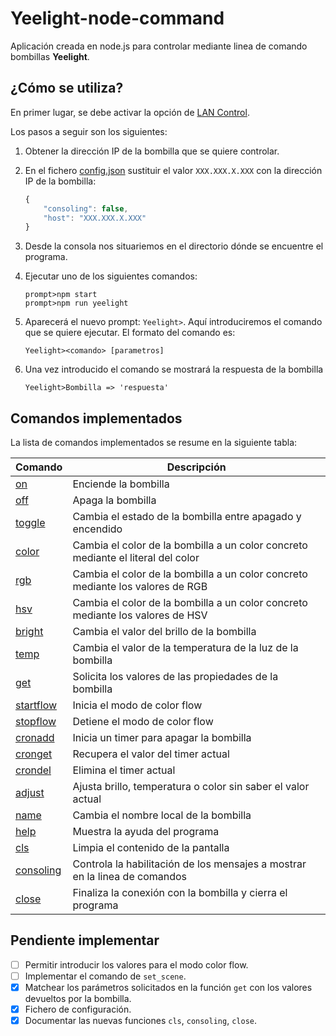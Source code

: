 # Yeelight-node-command

Aplicación creada en node.js para controlar mediante linea de comando bombillas **Yeelight**.

 ## ¿Cómo se utiliza?

En primer lugar, se debe activar la opción de [LAN Control](https://www.yeelight.com/faqs/lan_control).

Los pasos a seguir son los siguientes:
1. Obtener la dirección IP de la bombilla que se quiere controlar.
2. En el fichero [config.json](./utils/config/config.json) sustituir el valor `XXX.XXX.X.XXX` con la dirección IP de la bombilla:
    ```javascript
    {
        "consoling": false,
        "host": "XXX.XXX.X.XXX"
    }
    ```
3. Desde la consola nos situariemos en el directorio dónde se encuentre el programa.

4. Ejecutar uno de los siguientes comandos:
    ```shell
    prompt>npm start
    prompt>npm run yeelight
    ```

5. Aparecerá el nuevo prompt: `Yeelight>`. Aquí introduciremos el comando que se quiere ejecutar. El formato del comando es:
    ```shell
    Yeelight><comando> [parametros]
    ```
6. Una vez introducido el comando se mostrará la respuesta de la bombilla
    ```shell
    Yeelight>Bombilla => 'respuesta'
    ```

## Comandos implementados

La lista de comandos implementados se resume en la siguiente tabla:

| Comando   | Descripción                                                                                                           |
|-----------|-----------------------------------------------------------------------------------------------------------------------|
| [on](./utils/help/md/help-on.md)               | Enciende la bombilla                                                             |
| [off](./utils/help/md/help-off.md)             | Apaga la bombilla                                                                |
| [toggle](./utils/help/md/help-toggle.md)       | Cambia el estado de la bombilla entre apagado y encendido                        |
| [color](./utils/help/md/help-color.md)         | Cambia el color de la bombilla a un color concreto mediante el literal del color |
| [rgb](./utils/help/md/help-rgb.md)             | Cambia el color de la bombilla a un color concreto mediante los valores de RGB   |
| [hsv](./utils/help/md/help-hsv.md)             | Cambia el color de la bombilla a un color concreto mediante los valores de HSV   |
| [bright](./utils/help/md/help-bright.md)       | Cambia el valor del brillo de la bombilla                                        |
| [temp](./utils/help/md/help-temp.md)           | Cambia el valor de la temperatura de la luz de la bombilla                       |
| [get](./utils/help/md/help-get.md)             | Solicita los valores de las propiedades de la bombilla                           |
| [startflow](./utils/help/md/help-startflow.md) | Inicia el modo de color flow                                                     |
| [stopflow](./utils/help/md/help-stopflow.md)   | Detiene el modo de color flow                                                    |
| [cronadd](./utils/help/md/help-cronadd.md)     | Inicia un timer para apagar la bombilla                                          |
| [cronget](./utils/help/md/help-cronget.md)     | Recupera el valor del timer actual                                               |
| [crondel](./utils/help/md/help-crondel.md)     | Elimina el timer actual                                                          |
| [adjust](./utils/help/md/help-adjust.md)       | Ajusta brillo, temperatura o color sin saber el valor actual                     |
| [name](./utils/help/md/help-name.md)           | Cambia el nombre local de la bombilla                                            |
| [help](./utils/help/md/help-help.md)           | Muestra la ayuda del programa                                                    |
| [cls](./utils/help/md/help-cls.md)             | Limpia el contenido de la pantalla                                               |
| [consoling](./utils/help/md/help-consoling.md) | Controla la habilitación de los mensajes a mostrar en la linea de comandos       |
| [close](./utils/help/md/help-close.md)         | Finaliza la conexión con la bombilla y cierra el programa                        |

## Pendiente implementar

- [ ] Permitir introducir los valores para el modo color flow.
- [ ] Implementar el comando de `set_scene`.
- [X] Matchear los parámetros solicitados en la función `get` con los valores devueltos por la bombilla.
- [X] Fichero de configuración.
- [X] Documentar las nuevas funciones `cls`, `consoling`, `close`.